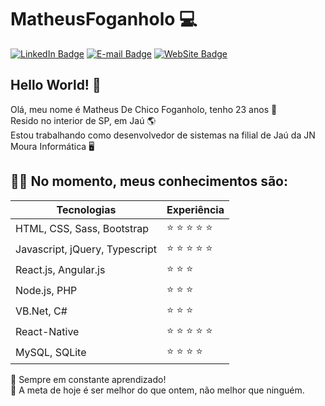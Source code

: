 # MatheusFoganholo :computer:

[![LinkedIn Badge](https://img.shields.io/badge/-LinkedIn-blue?style=flat-square&logo=Linkedin&logoColor=white&link=https://www.linkedin.com/in/MatheusFoganholo)](https://www.linkedin.com/in/MatheusFoganholo)
[![E-mail Badge](https://img.shields.io/badge/-E--mail-c14438?style=flat-square&logo=Gmail&logoColor=white&link=mailto:contato@matheusfoganholo.com.br)](mailto:contato@matheusfoganholo.com.br)
[![WebSite Badge](https://img.shields.io/badge/-WebSite-4285F4?style=flat-square&logo=Google%20Chrome&logoColor=white&link=https://www.matheusfoganholo.com.br)](https://www.matheusfoganholo.com.br)

## Hello World! :wave:
Olá, meu nome é Matheus De Chico Foganholo, tenho 23 anos 📅<br/>
Resido no interior de SP, em Jaú 🌎<br/>
Estou trabalhando como desenvolvedor de sistemas na filial de Jaú da JN Moura Informática 🖥<br/>

## :man_technologist: No momento, meus conhecimentos são: 

| Tecnologias | Experiência |
| - | - |
| HTML, CSS, Sass, Bootstrap | :star: :star: :star: :star: :star: | 
| Javascript, jQuery, Typescript | :star: :star: :star: :star: :star: |
| React.js, Angular.js | :star: :star: :star: |
| Node.js, PHP | :star: :star: :star: |
| VB.Net, C# | :star: :star: :star: |
| React-Native | :star: :star: :star: :star: :star: |
| MySQL, SQLite | :star: :star: :star: :star: |

🚀 Sempre em constante aprendizado!<br/>
🎯 A meta de hoje é ser melhor do que ontem, não melhor que ninguém.
